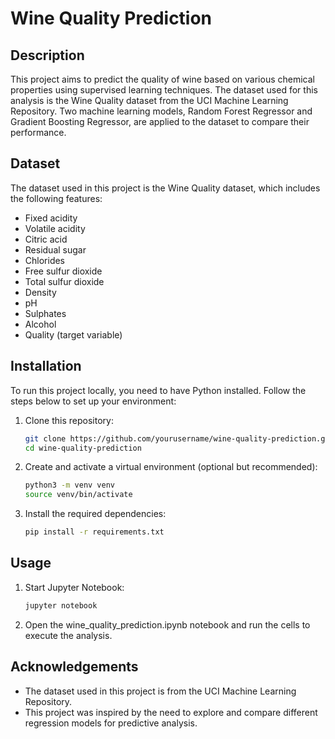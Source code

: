 # Wine Quality Prediction

## Description

This project aims to predict the quality of wine based on various chemical properties using supervised learning techniques. The dataset used for this analysis is the Wine Quality dataset from the UCI Machine Learning Repository. Two machine learning models, Random Forest Regressor and Gradient Boosting Regressor, are applied to the dataset to compare their performance.

## Dataset

The dataset used in this project is the Wine Quality dataset, which includes the following features:

- Fixed acidity
- Volatile acidity
- Citric acid
- Residual sugar
- Chlorides
- Free sulfur dioxide
- Total sulfur dioxide
- Density
- pH
- Sulphates
- Alcohol
- Quality (target variable)

## Installation

To run this project locally, you need to have Python installed. Follow the steps below to set up your environment:

1. Clone this repository:

   ```sh
   git clone https://github.com/yourusername/wine-quality-prediction.git
   cd wine-quality-prediction

    ```

2. Create and activate a virtual environment (optional but recommended):

    ```sh
    python3 -m venv venv
    source venv/bin/activate

    ```

3. Install the required dependencies:

    ```sh
    pip install -r requirements.txt
    
    ```

## Usage

1. Start Jupyter Notebook:
   
   ```sh
   jupyter notebook

   ```

2. Open the wine_quality_prediction.ipynb notebook and run the cells to execute the analysis.

## Acknowledgements

- The dataset used in this project is from the UCI Machine Learning Repository.
- This project was inspired by the need to explore and compare different regression models for predictive analysis.
